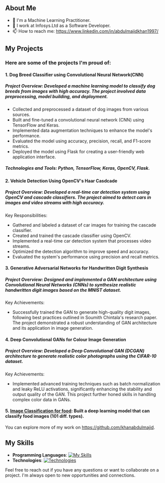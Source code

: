 ## About Me

- 🌱 I'm a Machine Learning Practitioner.
- 💼 I work at Infosys.Ltd as a Software Developer.
- 📫 How to reach me: https://www.linkedin.com/in/abdulmajidkhan1997/

## My Projects

### Here are some of the projects I'm proud of:

#### 1. Dog Breed Classifier using Convolutional Neural Network(CNN)
##### Project Overview: Developed a machine learning model to classify dog breeds from images with high accuracy. The project involved data preprocessing, model building, and deployment.
  - Collected and preprocessed a dataset of dog images from various sources.
  - Built and fine-tuned a convolutional neural network (CNN) using TensorFlow and Keras.
  - Implemented data augmentation techniques to enhance the model's performance.
  - Evaluated the model using accuracy, precision, recall, and F1-score metrics.
  - Deployed the model using Flask for creating a user-friendly web application interface.
##### Technologies and Tools: Python, TensorFlow, Keras, OpenCV, Flask.

#### 2. Vehicle Detection Using OpenCV's Haar Casdcade
##### Project Overview: Developed a real-time car detection system using OpenCV and cascade classifiers. The project aimed to detect cars in images and video streams with high accuracy.
Key Responsibilities:

  - Gathered and labeled a dataset of car images for training the cascade classifier.
  - Created and trained the cascade classifier using OpenCV.
  - Implemented a real-time car detection system that processes video streams.
  - Optimized the detection algorithm to improve speed and accuracy.
  - Evaluated the system's performance using precision and recall metrics.

#### 3. Generative Adversarial Networks for Handwritten Digit Synthesis
##### Project Overview: Designed and implemented a GAN architecture using Convolutional Neural Networks (CNNs) to synthesize realistic handwritten digit images based on the MNIST dataset.
Key Achievements:

  - Successfully trained the GAN to generate high-quality digit images, following best practices outlined in Soumith Chintala's research paper. The project demonstrated a robust understanding of GAN architecture and its application in image generation.

#### 4. Deep Convolutional GANs for Colour Image Generation
##### Project Overview: Developed a Deep Convolutional GAN (DCGAN) architecture to generate realistic color photographs using the CIFAR-10 dataset.
Key Achievements:

  - Implemented advanced training techniques such as batch normalization and leaky ReLU activations, significantly enhancing the stability and output quality of the GAN. This project further honed skills in handling complex color data in GANs.
 

#### 5. [Image Classification for food](https://github.com/khanabdulmajid/tensorflow_deep_learning/blob/main/07_Project_1_Food_Vision.ipynb): Built a deep learning model that can classify food images (101 diff. types).

You can explore more of my work on https://github.com/khanabdulmajid.

## My Skills

- **Programming Languages**: [![My Skills](https://skillicons.dev/icons?i=py,cpp,java)](https://linkedin.com/in/AbdulMajidKhan1997)
- **Technologies**: [![Technologies](https://skillicons.dev/icons?i=tensorflow,django,mysql,mongodb&theme=dark)](https://linkedin.com/in/AbdulMajidKhan1997)

Feel free to reach out if you have any questions or want to collaborate on a project. I'm always open to new opportunities and connections.
